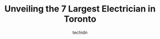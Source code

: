 ---
layout: ampstory
image: https://i0.wp.com/www.auto.or.id/wp-content/uploads/2023/06/eplus-wiring-and-electrical-ltd-0-toronto-1686322029.jpeg?resize=640,853
author: techidn
featured: false
description: Toronto, Ontario, Canada is a haven for Electrician enthusiasts, boasting an impressive array of 7 top-notch establishments. Whether youre a seasoned connoisseur or simply curious to explor
title: Unveiling the 7 Largest Electrician in Toronto
cover:
   title: Unveiling the 7 Largest Electrician in Toronto
   subtitle: AUTO.OR.ID
   background: https://www.auto.or.id/wp-content/uploads/2023/06/eplus-wiring-and-electrical-ltd-0-toronto-1686322029.jpeg

pages: 
 - layout: thirds
   top: <h1>#1 Safe Electrical Solutions</h1>
   bottom: "<p>I cannot thank Muhammad enough for his top-notch service! He was very patient, thoughtful, and superb with explaining the issue of our 100+ year old Hydro box in detail, </p>"
   background: https://www.auto.or.id/wp-content/uploads/2023/06/eplus-wiring-and-electrical-ltd-1-toronto-1686322031.jpeg
   backgroundblur: true
 - layout: thirds
   top: <h1>#2 2B Wired | Toronto Electricians #1</h1>
   bottom: "<p>First Canadian Place, 100 King St W Suite 5700, Toronto, ON M5X 1C7, Canada</p>"
   background: https://www.auto.or.id/wp-content/uploads/2023/06/eplus-wiring-and-electrical-ltd-2-toronto-1686322032.jpeg
   cta:
      link: https://www.auto.or.id/unveiling-the-7-largest-electrician-in-toronto/
      text: Unveiling the 7 Largest Electrician in Toronto
 - layout: thirds
   top: <h1>#3 Alibaba Power Electric INC.</h1>
   bottom: "<p>2300 Lawrence Ave E #80558, Toronto, ON M1P 4Z5, Canada</p>"
   background: https://images.unsplash.com/photo-1632275228556-6d7878f59eea?ixlib=rb-4.0.3&ixid=MnwxMjA3fDB8MHxwaG90by1wYWdlfHx8fGVufDB8fHx8&auto=format&fit=crop&w=640&h=853&q=80
   cta:
      link: https://www.auto.or.id/unveiling-the-7-largest-electrician-in-toronto/
      text: Unveiling the 7 Largest Electrician in Toronto
 - layout: thirds
   top: <h1>#4 Ontime Electric - Electricians Toronto</h1>
   bottom: "<p>51 Holland Park Ave, Toronto, ON M6C 1M3, Canada</p>"
   background: https://images.unsplash.com/photo-1632338940262-084177a4dd21?ixlib=rb-4.0.3&ixid=MnwxMjA3fDB8MHxwaG90by1wYWdlfHx8fGVufDB8fHx8&auto=format&fit=crop&w=640&h=853&q=80
   cta:
      link: https://www.auto.or.id/unveiling-the-7-largest-electrician-in-toronto/
      text: Unveiling the 7 Largest Electrician in Toronto
 - layout: thirds
   top: <h1>#5 Toronto Wiring</h1>
   bottom: "<p>15 La Rose Ave, Etobicoke, ON M9P 1A7, Canada</p>"
   background: https://images.unsplash.com/photo-1545609904-f2f11654638d?ixlib=rb-4.0.3&ixid=MnwxMjA3fDB8MHxwaG90by1wYWdlfHx8fGVufDB8fHx8&auto=format&fit=crop&w=640&h=853&q=80
   cta:
      link: https://www.auto.or.id/unveiling-the-7-largest-electrician-in-toronto/
      text: Unveiling the 7 Largest Electrician in Toronto
 - layout: thirds
   top: <h1>#6 Vicamp Electrical Pot light Installation</h1>
   bottom: "<p>5 Michael Power Pl, Toronto, ON M9A 0A3, Canada</p>"
   background: https://images.unsplash.com/photo-1626302592989-84fe1c211d7d?ixlib=rb-4.0.3&ixid=MnwxMjA3fDB8MHxwaG90by1wYWdlfHx8fGVufDB8fHx8&auto=format&fit=crop&w=640&h=853&q=80
   cta:
      link: https://www.auto.or.id/unveiling-the-7-largest-electrician-in-toronto/
      text: Unveiling the 7 Largest Electrician in Toronto
 - layout: thirds
   top: <h1>#7 Intell Electrical INC</h1>
   bottom: "<p>70 Kingslake Rd, Toronto, ON M2J 3E5, Canada</p>"
   background: https://images.unsplash.com/photo-1622398703904-7ae5d55f8e1a?ixlib=rb-4.0.3&ixid=MnwxMjA3fDB8MHxwaG90by1wYWdlfHx8fGVufDB8fHx8&auto=format&fit=crop&w=640&h=853&q=80
   cta:
      link: https://www.auto.or.id/unveiling-the-7-largest-electrician-in-toronto/
      text: Unveiling the 7 Largest Electrician in Toronto
 - layout: thirds
   middle: Continue reading...
   background: https://images.unsplash.com/photo-1636325780255-4159d2801864?ixlib=rb-4.0.3&ixid=MnwxMjA3fDB8MHxwaG90by1wYWdlfHx8fGVufDB8fHx8&auto=format&fit=crop&w=640&h=853&q=80
   cta:
      link: https://www.auto.or.id/unveiling-the-7-largest-electrician-in-toronto/
      text: Unveiling the 7 Largest Electrician in Toronto

---